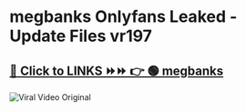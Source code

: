 
 # megbanks Onlyfans Leaked - Update Files vr197

## <h2><a href="https://clipsfans.com/megbanks&ref=git">🔗 Click to LINKS ⏩⏩ 👉 🟢 megbanks </a></h2>

<a href="https://clipsfans.com/megbanks&ref=git" rel="nofollow" data-target="animated-image.originalLink"><img src="https://i.ibb.co.com/xMMVF88/686577567.gif" alt="Viral Video Original" style="max-width: 100%; display: inline-block;" data-target="animated-image.originalImage"></a>

